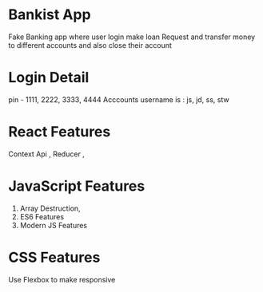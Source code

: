 # Bankist App

Fake Banking app where user login make loan Request and transfer money to different accounts
and also close their account

# Login Detail

pin - 1111, 2222, 3333, 4444
Acccounts username is : js, jd, ss, stw

# React Features

Context Api , Reducer ,

# JavaScript Features

1. Array Destruction,
2. ES6 Features
3. Modern JS Features

# CSS Features

Use Flexbox to make responsive
